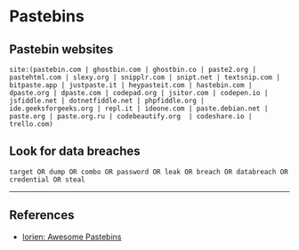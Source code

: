 # Pastebins

## Pastebin websites

```
site:(pastebin.com | ghostbin.com | ghostbin.co | paste2.org | pastehtml.com | slexy.org | snipplr.com | snipt.net | textsnip.com | bitpaste.app | justpaste.it | heypasteit.com | hastebin.com | dpaste.org | dpaste.com | codepad.org | jsitor.com | codepen.io | jsfiddle.net | dotnetfiddle.net | phpfiddle.org | ide.geeksforgeeks.org | repl.it | ideone.com | paste.debian.net | paste.org | paste.org.ru | codebeautify.org  | codeshare.io | trello.com)
```

## Look for data breaches

```
target OR dump OR combo OR password OR leak OR breach OR databreach OR credential OR steal
```

---
## References

- [lorien: Awesome Pastebins](https://github.com/lorien/awesome-pastebins)